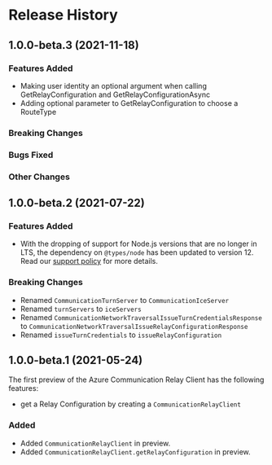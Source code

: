 # Release History

## 1.0.0-beta.3 (2021-11-18)

### Features Added

- Making user identity an optional argument when calling GetRelayConfiguration and GetRelayConfigurationAsync
- Adding optional parameter to GetRelayConfiguration to choose a RouteType

### Breaking Changes

### Bugs Fixed

### Other Changes

## 1.0.0-beta.2 (2021-07-22)

### Features Added

- With the dropping of support for Node.js versions that are no longer in LTS, the dependency on `@types/node` has been updated to version 12. Read our [support policy](https://github.com/Azure/azure-sdk-for-js/blob/main/SUPPORT.md) for more details.

### Breaking Changes

- Renamed `CommunicationTurnServer` to `CommunicationIceServer`
- Renamed `turnServers` to `iceServers`
- Renamed `CommunicationNetworkTraversalIssueTurnCredentialsResponse` to `CommunicationNetworkTraversalIssueRelayConfigurationResponse`
- Renamed `issueTurnCredentials` to `issueRelayConfiguration`

## 1.0.0-beta.1 (2021-05-24)

The first preview of the Azure Communication Relay Client has the following features:

- get a Relay Configuration by creating a `CommunicationRelayClient`

### Added

- Added `CommunicationRelayClient` in preview.
- Added `CommunicationRelayClient.getRelayConfiguration` in preview.
